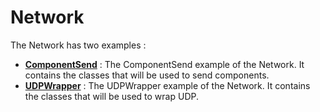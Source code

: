 # Network

The Network has two examples :

- [**ComponentSend**](Component_send.md) : The ComponentSend example of the Network. It contains the classes that will be used to send components.
- [**UDPWrapper**](UDPWrapper.md) : The UDPWrapper example of the Network. It contains the classes that will be used to wrap UDP.
